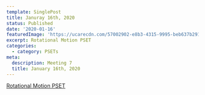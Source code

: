 ```yaml
---
template: SinglePost
title: Januray 16th, 2020
status: Published
date: '2020-01-16'
featuredImage: 'https://ucarecdn.com/57002902-e8b3-4315-9995-beb637b29128/'
excerpt: Rotational Motion PSET
categories:
  - category: PSETs
meta:
  description: Meeting 7
  title: January 16th, 2020
---
```


[Rotational Motion PSET](https://mgh-physics.now.sh/d/rotational-motion-pset.pdf )